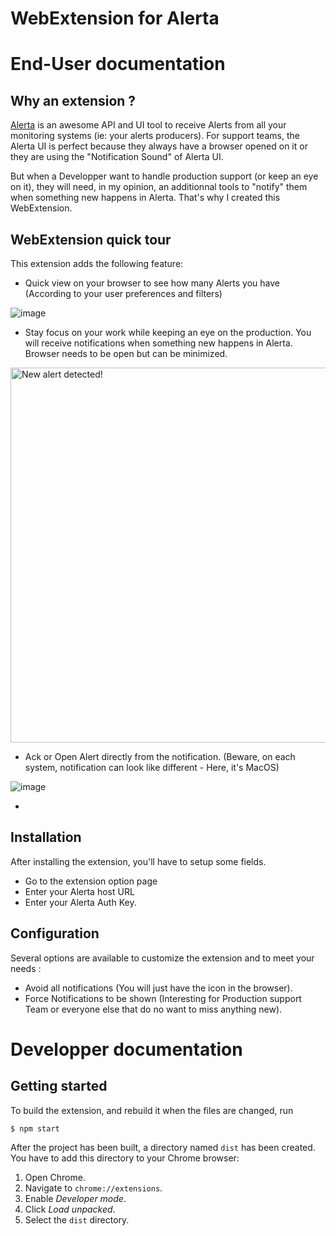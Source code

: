 # WebExtension for Alerta

#  End-User documentation

## Why an extension ?

[Alerta](https://alerta.io/) is an awesome API and UI tool to receive Alerts from all your monitoring systems (ie: your alerts producers). For support teams, the Alerta UI is perfect because they always have a browser opened on it or they are using the "Notification Sound" of Alerta UI.

But when a Developper want to handle production support (or keep an eye on it), they will need, in my opinion, an additionnal tools to "notify" them when something new happens in Alerta. That's why I created this WebExtension.

## WebExtension quick tour
This extension adds the following feature:
- Quick view on your browser to see how many Alerts you have (According to your user preferences and filters)

![image](https://user-images.githubusercontent.com/2246570/169973147-8bb613a3-4c11-4877-81f8-fe677f25d60b.png)


- Stay focus on your work while keeping an eye on the production. You will receive notifications when something new happens in Alerta. Browser needs to be open but can be minimized.

<img src="https://user-images.githubusercontent.com/2246570/169975358-491dbdf4-c5ef-4a2f-9745-60b895fa0dd7.png" width="600" alt="New alert detected!">





- Ack or Open Alert directly from the notification. (Beware, on each system, notification can look like different - Here, it's MacOS)

![image](https://user-images.githubusercontent.com/2246570/169975733-474941d9-29da-4006-88fb-d81990b15b0c.png)

-

## Installation
After installing the extension, you'll have to setup some fields.
- Go to the extension option page
- Enter your Alerta host URL
- Enter your Alerta Auth Key.

## Configuration
Several options are available to customize the extension and to meet your needs :
- Avoid all notifications (You will just have the icon in the browser).
- Force Notifications to be shown (Interesting for Production support Team or everyone else that do no want to miss anything new).

# Developper documentation

## Getting started

To build the extension, and rebuild it when the files are changed, run

```
$ npm start
```

After the project has been built, a directory named `dist` has been created. You have to add this directory to your Chrome browser:

1. Open Chrome.
2. Navigate to `chrome://extensions`.
3. Enable _Developer mode_.
4. Click _Load unpacked_.
5. Select the `dist` directory.
